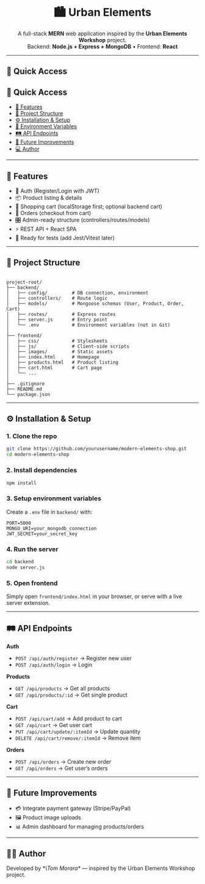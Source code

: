 <h1 align="center">🏙️ Urban Elements</h1>

<p align="center">
A full-stack <strong>MERN</strong> web application inspired by the <strong>Urban Elements Workshop</strong> project.<br/>
Backend: <strong>Node.js + Express + MongoDB</strong> • Frontend: <strong>React</strong>
</p>

---

## 📑 Quick Access

## 📑 Quick Access

- [🚀 Features](#-features)
- [📂 Project Structure](#-project-structure)
- [⚙️ Installation & Setup](#️-installation--setup)
- [🔐 Environment Variables](#-environment-variables)
- [🛤️ API Endpoints](#️-api-endpoints)
- [📌 Future Improvements](#-future-improvements)
- [💻 Author](#-author)


---

## 🚀 Features

- 🔐 Auth (Register/Login with JWT)
- 📦 Product listing & details
- 🛒 Shopping cart (localStorage first; optional backend cart)
- 🧾 Orders (checkout from cart)
- 🎛️ Admin-ready structure (controllers/routes/models)
- ⚡ REST API + React SPA
- 🧪 Ready for tests (add Jest/Vitest later)

---

## 📂 Project Structure

```

project-root/
├── backend/
│   ├── config/         # DB connection, environment
│   ├── controllers/    # Route logic
│   ├── models/         # Mongoose schemas (User, Product, Order, Cart)
│   ├── routes/         # Express routes
│   ├── server.js       # Entry point
│   └── .env            # Environment variables (not in Git)
│
├── frontend/
│   ├── css/            # Stylesheets
│   ├── js/             # Client-side scripts
│   ├── images/         # Static assets
│   ├── index.html      # Homepage
│   ├── products.html   # Product listing
│   ├── cart.html       # Cart page
│   └── ...
│
├── .gitignore
├── README.md
└── package.json

````

---

## ⚙️ Installation & Setup

### 1. Clone the repo
```bash
git clone https://github.com/yourusername/modern-elements-shop.git
cd modern-elements-shop
````

### 2. Install dependencies

```bash
npm install
```

### 3. Setup environment variables

Create a `.env` file in `backend/` with:

```
PORT=5000
MONGO_URI=your_mongodb_connection
JWT_SECRET=your_secret_key
```

### 4. Run the server

```bash
cd backend
node server.js
```

### 5. Open frontend

Simply open `frontend/index.html` in your browser, or serve with a live server extension.

---

## 🛤️ API Endpoints

**Auth**

* `POST /api/auth/register` → Register new user
* `POST /api/auth/login` → Login

**Products**

* `GET /api/products` → Get all products
* `GET /api/products/:id` → Get single product

**Cart**

* `POST /api/cart/add` → Add product to cart
* `GET /api/cart` → Get user cart
* `PUT /api/cart/update/:itemId` → Update quantity
* `DELETE /api/cart/remove/:itemId` → Remove item

**Orders**

* `POST /api/orders` → Create new order
* `GET /api/orders` → Get user’s orders

---

## 📌 Future Improvements

* 💳 Integrate payment gateway (Stripe/PayPal)
* 🖼 Product image uploads
* 📊 Admin dashboard for managing products/orders

---

## 👨‍💻 Author

Developed by **\Tom Morara\** — inspired by the Urban Elements Workshop project.
